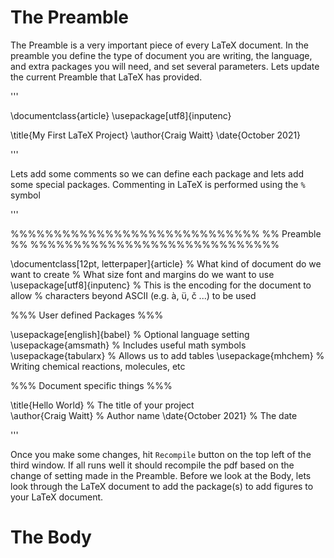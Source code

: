 # The Preamble 
The Preamble is a very important piece of every LaTeX document. In the preamble you define the type of document you are writing, the language, and extra packages you will need, and set several parameters. Lets update the current Preamble that LaTeX has provided.

'''

\documentclass{article}
\usepackage[utf8]{inputenc}

\title{My First LaTeX Project}
\author{Craig Waitt}
\date{October 2021}

'''

Lets add some comments so we can define each package and lets add some special packages. Commenting in LaTeX is performed using the `%` symbol

'''

%%%%%%%%%%%%%%%%%%%%%%%%%%%%%
%%         Preamble        %%
%%%%%%%%%%%%%%%%%%%%%%%%%%%%%

\documentclass[12pt, letterpaper]{article}     % What kind of document do we want to create
                                               % What size font and margins do we want to use
\usepackage[utf8]{inputenc}                    % This is the encoding for the document to allow 
                                               %    characters beyond ASCII (e.g.  à, ü, č ...) to be used

%%% User defined Packages %%%

\usepackage[english]{babel}                    % Optional language setting
\usepackage{amsmath}                           % Includes useful math symbols
\usepackage{tabularx}                          % Allows us to add tables
\usepackage{mhchem}                            % Writing chemical reactions, molecules, etc


%%% Document specific things %%%

\title{Hello World}                            % The title of your project            
\author{Craig Waitt}                           % Author name
\date{October 2021}                            % The date

'''

Once you make some changes, hit `Recompile` button on the top left of the third window. If all runs well it should recompile the pdf based on the change of setting made in the Preamble. Before we look at the Body, lets look through the LaTeX document to add the package(s) to add figures to your LaTeX document.

# The Body

